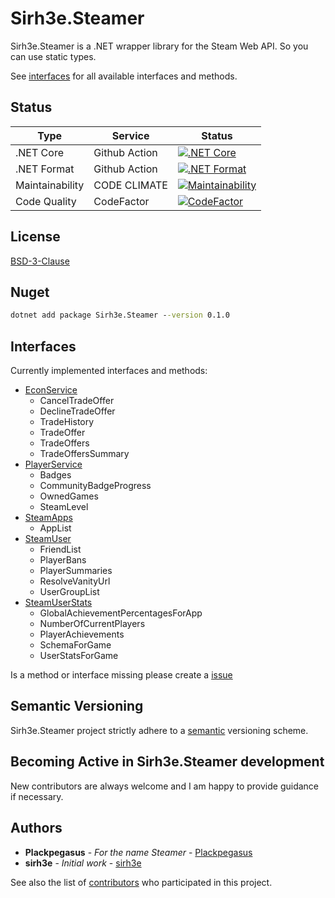 ﻿# Sirh3e.Steamer

Sirh3e.Steamer is a .NET wrapper library for the Steam Web API. So you can use static types.

See [interfaces](#interfaces) for all available interfaces and methods.

## Status

| Type            | Service       | Status                                                                                                                                                       |
|-----------------|---------------|--------------------------------------------------------------------------------------------------------------------------------------------------------------|
| .NET Core       | Github Action | [![.NET Core](https://github.com/sirh3e/Steamer/actions/workflows/dotnet-core.yml/badge.svg)](https://github.com/sirh3e/Steamer/actions/workflows/dotnet-core.yml)                                                                                 |
| .NET Format     | Github Action | [![.NET Format](https://github.com/sirh3e/Steamer/actions/workflows/dotnet-format.yml/badge.svg)](https://github.com/sirh3e/Steamer/actions/workflows/dotnet-format.yml)                                                                             |
| Maintainability | CODE CLIMATE  | [![Maintainability](https://api.codeclimate.com/v1/badges/3dcc070246ce930ea7c9/maintainability)](https://codeclimate.com/github/sirh3e/Steamer/maintainability) |
| Code Quality    | CodeFactor    | [![CodeFactor](https://www.codefactor.io/repository/github/sirh3e/steamer/badge)](https://www.codefactor.io/repository/github/sirh3e/steamer) |

## License

[BSD-3-Clause](https://github.com/sirh3e/Steamer/blob/master/LICENSE.txt)

## Nuget

```cmd
dotnet add package Sirh3e.Steamer --version 0.1.0
```

## Interfaces

Currently implemented interfaces and methods:

- [EconService](https://partner.steamgames.com/doc/webapi/IEconService)
  - CancelTradeOffer
  - DeclineTradeOffer
  - TradeHistory  
  - TradeOffer
  - TradeOffers
  - TradeOffersSummary
- [PlayerService](https://partner.steamgames.com/doc/webapi/IPlayerService)
  - Badges
  - CommunityBadgeProgress
  - OwnedGames
  - SteamLevel
- [SteamApps](https://partner.steamgames.com/doc/webapi/ISteamApps)
  - AppList
- [SteamUser](https://partner.steamgames.com/doc/webapi/ISteamUser)
  - FriendList
  - PlayerBans
  - PlayerSummaries
  - ResolveVanityUrl
  - UserGroupList
- [SteamUserStats](https://partner.steamgames.com/doc/webapi/ISteamUserStats)
  - GlobalAchievementPercentagesForApp
  - NumberOfCurrentPlayers
  - PlayerAchievements
  - SchemaForGame
  - UserStatsForGame

Is a method or interface missing please create a [issue](https://github.com/sirh3e/Steamer/issues/new?assignees=&labels=enhancement&template=feature_request.md&title=%5BENHANCEMENT%5D)

## Semantic Versioning

Sirh3e.Steamer project strictly adhere to a [semantic](https://semver.org/) versioning scheme.

## Becoming Active in Sirh3e.Steamer development

New contributors are always welcome and I am happy to provide guidance if necessary.

## Authors

- **Plackpegasus** - *For the name Steamer* - [Plackpegasus](https://github.com/Plackpegasus)
- **sirh3e** - *Initial work* - [sirh3e](https://github.com/sirh3e)

See also the list of [contributors](https://github.com/sirh3e/Steamer/contributors) who participated in this project.